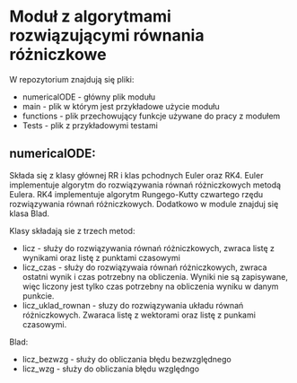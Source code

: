 # Moduł z algorytmami rozwiązującymi równania różniczkowe

W repozytorium znajdują się pliki:
* numericalODE - główny plik modułu
* main - plik w którym jest przykładowe użycie modułu
* functions - plik przechowujący funkcje używane do pracy z modułem
* Tests - plik z przykładowymi testami 

numericalODE:
--------------
Składa się z klasy głównej RR i klas pchodnych Euler oraz RK4. Euler implementuje algorytm do rozwiązywania równań różniczkowych metodą Eulera. RK4 implementuje algorytm Rungego-Kutty czwartego rzędu rozwiązywania równań różniczkowych. Dodatkowo w module znajduj się klasa Blad.

Klasy składają sie z trzech metod:
* licz - służy do rozwiązywania równań różniczkowych, zwraca listę z wynikami oraz listę z punktami czasowymi
* licz_czas - służy do rozwiązywaia równań różniczkowych, zwraca ostatni wynik i czas potrzebny na obliczenia. Wyniki nie są zapisywane, więc liczony jest tylko czas potrzebny na obliczenia wyniku w danym punkcie.
* licz_uklad_rownan - słuzy do rozwiązywania układu równań różniczkowych. Zwaraca listę z wektorami oraz listę z punkami czasowymi.

Blad:
* licz_bezwzg - służy do obliczania błędu bezwzględnego
* licz_wzg - służy do obliczania błędu względngo
